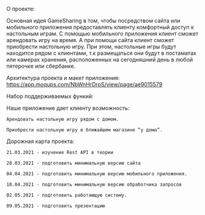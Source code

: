 О проекте:

 Основная идея GameSharing в том, чтобы посредством сайта или мобильного приложения предоставлять клиенту комфортный доступ к настольным играм.
 С помощью мобильного приложения клиент сможет арендовать игру на время. А при помощи сайта клиент сможет приобрести настольную игру.
 При этом, настольные игры будут находится рядом с клиентами, т.к размещаться они будут в постаматах или камерах хранения, расположенных на сегодняшний день в любой пятерочке или сбербанке.


Архитектура проекта и макет приложения: https://app.moqups.com/NbWnHrDroS/view/page/ae9015579
 
 
Набор поддерживаемых функий:

Наше приложение дает клиенту возможность:

	Арендовать настольную игру рядом с домом.
 
	Приобрести настольную игру в ближайшем магазине “у дома”.


Дорожная карта проекта:

	21.03.2021 - изучение Rest API в теории

	28.03.2021 - подготовить минимальную версию сайта

	04.04.2021 - подготовить минимальную версию мобильного приложения.

	18.04.2021 - подготовить минимальную версию обработчика запросов

	02.05.2021 - подготовить работающую систему.

	09.05.2021 - подготовить презентацию 
